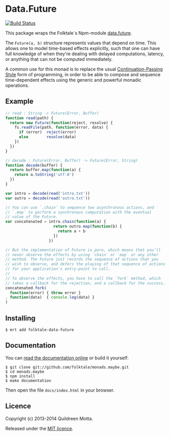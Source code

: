 Data.Future
===========

[![Build Status](https://secure.travis-ci.org/bompi88/folktale-data-future.png?branch=master)](https://travis-ci.org/bompi88/folktale-data-future)

This package wraps the Folktale`s Npm-module [data.future][npm].

The `Future(a, b)` structure represents values that depend on time. This allows one
to model time-based effects explicitly, such that one can have full knowledge
of when they're dealing with delayed computations, latency, or anything that
can not be computed immediately.

A common use for this monad is to replace the usual
[Continuation-Passing Style][CPS] form of programming, in order to be able to
compose and sequence time-dependent effects using the generic and powerful
monadic operations.


## Example

```js
// read : String -> Future(Error, Buffer)
function read(path) {
  return new Future(function(reject, resolve) {
    fs.readFile(path, function(error, data) {
      if (error)  reject(error)
      else        resolve(data)
    })
  })
}

// decode : Future(Error, Buffer) -> Future(Error, String)
function decode(buffer) {
  return buffer.map(function(a) {
    return a.toString('utf-8')
  })
}

var intro = decode(read('intro.txt'))
var outro = decode(read('outro.txt'))

// You can use `.chain` to sequence two asynchronous actions, and
// `.map` to perform a synchronous computation with the eventual
// value of the Future.
var concatenated = intro.chain(function(a) {
                     return outro.map(function(b) {
                       return a + b
                     })
                   })

// But the implementation of Future is pure, which means that you'll
// never observe the effects by using `chain` or `map` or any other
// method. The Future just records the sequence of actions that you
// wish to observe, and defers the playing of that sequence of actions
// for your application's entry-point to call.
//
// To observe the effects, you have to call the `fork` method, which
// takes a callback for the rejection, and a callback for the success.
concatenated.fork(
  function(error) { throw error }
, function(data)  { console.log(data) }
)
```


## Installing

    $ mrt add folktale-data-future
  
## Documentation

You can [read the documentation online][docs] or build it yourself:

    $ git clone git://github.com/folktale/monads.maybe.git
    $ cd monads.maybe
    $ npm install
    $ make documentation

Then open the file `docs/index.html` in your browser.

## Licence

Copyright (c) 2013-2014 Quildreen Motta.

Released under the [MIT licence](https://github.com/folktale/data.future/blob/master/LICENCE).

<!-- links -->
[npm]: https://github.com/folktale/data.future
[docs]: http://folktale.github.io/data.future
[CPS]: http://matt.might.net/articles/by-example-continuation-passing-style/
